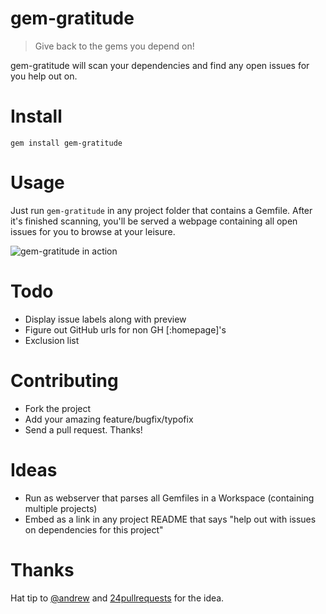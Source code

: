 # gem-gratitude

> Give back to the gems you depend on! 

gem-gratitude will scan your dependencies and find any open issues for you help out on.

# Install

`gem install gem-gratitude`

# Usage

Just run `gem-gratitude` in any project folder that contains a Gemfile. After it's finished scanning, you'll be served a webpage containing all open issues for you to browse at your leisure.

![gem-gratitude in action](http://i.imgur.com/iunwFgl.png)

# Todo

* Display issue labels along with preview
* Figure out GitHub urls for non GH [:homepage]'s
* Exclusion list

# Contributing

* Fork the project
* Add your amazing feature/bugfix/typofix
* Send a pull request. Thanks!

# Ideas

* Run as webserver that parses all Gemfiles in a Workspace (containing multiple projects)
* Embed as a link in any project README that says "help out with issues on dependencies for this project"

# Thanks

Hat tip to [@andrew](https://github.com/andrew) and [24pullrequests](http://24pullrequests.com/) for the idea.

